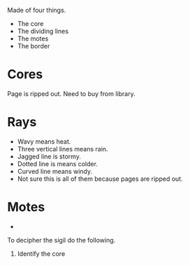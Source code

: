 Made of four things.
- The core
- The dividing lines
- The motes
- The border

# Cores
Page is ripped out. Need to buy from library.

# Rays
- Wavy means heat.
- Three vertical lines means rain.
- Jagged line is stormy.
- Dotted line is means colder.
- Curved line means windy.
- Not sure this is all of them because pages are ripped out.

# Motes
- 

To decipher the sigil do the following.
1. Identify the core 